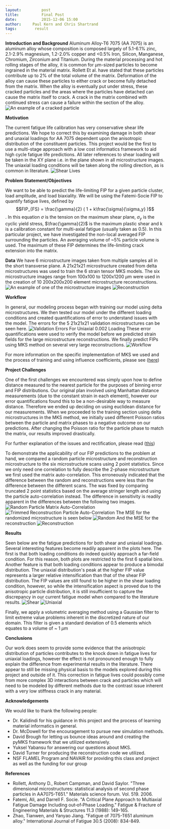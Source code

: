 ```yaml
---
layout:     	post
title:      	Final Post
date:       	2015-12-06 15:00
author:     Paul Kern and Chris Shartrand
tags:        result 
---
```

<!-- Start Writing Below in Markdown -->

**Introduction and Background**
Aluminum Alloy-T6 7075 (AA 7075) is an aluminum alloy whose composition is composed largely of 5.1-6.1% zinc, 2.1-2.9% magnesium, 1.2-2.0% copper and <0.5% Iron, Silicon, Manganese, Chromium, Zirconium and Titanium. During the material processing and hot rolling stages of the alloy, it is common for μm-sized particles to become ingrained in the material matrix. Rollett Et al. have stated that these particles contribute up to 2% of the total volume of the matrix. Deformation of the alloy can cause these particles to either crack or become fully detached from the matrix. When the alloy is eventually put under stress, these cracked particles and the areas where the particles have detached can cause the matrix itself to crack. A crack in the matrix combined with continued stress can cause a failure within the section of the alloy.
![An example of a cracked particle](/MIC-AL7075-PARTICLES/img/crackedParticle.png)

**Motivation**

The current fatigue life calibration has very conservative shear life predictions. We hope to correct this by examining damage in both shear and unaxial loadings for AA 7075 dependent upon the anisotropic distribution of the constituent particles. This project would be the first to use a multi-stage approach with a low cost informatics framework to aid high cycle fatigue life predictions. All later references to shear loading will be taken in the XY plane i.e. in the plane shown in all microstructure images. The uniaxial loading conditions will be taken along the rolling direction, as is common in literature.
![Shear Lives](/MIC-AL7075-PARTICLES/img/shear_lives.png)

**Problem Statement/Objectives**

We want to be able to predict the life-limiting FIP for a given particle cluster, load amplitude, and load biaxiality. We will be using the Fatemi-Socie FIP to quantify fatigue lives, defined by $$FIP_{FS} = \frac{\gamma}{2} ( 1 + k\frac{\sigma}{\sigma_y} )$$. In this equation $\sigma$ is the tension on the maximum shear plane, $\sigma_y$ is the cyclic yield stress, $\frac{\gamma}{2}$ is the maximum plastic shear and k is a calibration constant for multi-axial fatigue (usually taken as 0.5). In this particular project, we have investigated the non-local averaged FIP surrounding the particles. An averaging volume of ~5% particle volume is used. The maximum of these FIP determines the life-limiting crack extension into the matrix.

**Data**
We have 6 microstructure images taken from multiple samples all in the short transverse plane. A 21x21x21 microstructure created from delta microstructures was used to train the 6 strain tensor MKS models. The six microstructure images range from 100x100 to 1200x1200 $\mu$m were used in the creation of 10 200x200x200 element microstructure reconstructions.
![An example of one of the microstructure images](/MIC-AL7075-PARTICLES/img/Presentation_Images/refined-4.png)
![Reconstruction](/MIC-AL7075-PARTICLES/img/3D_reconstruction_2.png)

**Workflow**

In general, our modeling process began with training our model using delta microstructures. We then tested our model under the different loading conditions and created quantifications of error to understand issues with the model. The errors for the 5 21x21x21 validation microstructures can be seen here.
![Validation Errors For Uniaxial 0.002 Loading](/MIC-AL7075-PARTICLES/img/Presentation_Images/MKS_errors.png)
 These error quantifications were used to verify the model before we predicted strain fields for the large microstructure reconstructions. We finally predict FIPs using MKS method on several very large reconstructions.
![Workflow](/MIC-AL7075-PARTICLES/img/workflow.png)

For more information on the specific implementation of MKS we used and the process of training and using influence coefficients, please see ([here][pymks]) 

**Project Challenges**

One of the first challenges we encountered was simply upon how to define distance measured to the nearest particle for the purposes of binning error and FIP distributions. Our original plan involved using Manhattan distance measurements (due to the constant strain in each element), however our error quantifications found this to be a non-desirable way to measure distance. Therefore we ended up deciding on using euclidean distance for our measurements.
When we proceeded to the training section using delta microstructures in the MKS method, we initially used different Poisson ratios between the particle and matrix phases to a negative outcome on our predictions. After changing the Poisson ratio for the particle phase to match the matrix, our results improved drastically.

For further explanation of the issues and rectification, please read ([this][post1])

To demonstrate the applicability of our FIP predictions to the problem at hand, we compared a random particle microstructure and reconstruction microstructure to the six microstructure scans using 2 point statistics.
Since we only need one correlation to fully describe the 2-phase microstructure we first used the matrix auto-correlation. This erroneously indicated that the difference between the random and reconstructions were less than the difference between the different scans.
The was fixed by comparing truncated 2 point statistics based on the average stringer length and using the particle auto-correlation instead.
The difference in sensitivity is readily apparent in the differences between the following two images.
![Random Particle Matrix Auto-Correlation](/MIC-AL7075-PARTICLES/img/random_matrix_auto.png)
![Trimmed Reconstruction Particle Auto-Correlation](/MIC-AL7075-PARTICLES/img/recon_particles_autoTrimExample.png)
The MSE for the randomized microstructure is seen below
![Random](/MIC-AL7075-PARTICLES/img/MSE_random_stringer.png)
And the MSE for the reconstruction
![Reconstruction](/MIC-AL7075-PARTICLES/img//MSE_recon_stringer.png)

**Results**

Seen below are the fatigue predictions for both shear and uniaxial loadings. 
Several interesting features become readily apparent in the plots here. The first is that both loading conditions do indeed quickly approach a far-field condition. For this reason, both plots are restricted to the first 6 spatial bins. Another feature is that both loading conditions appear to produce a bimodal distribution. The uniaxial distribution's peak at the higher FIP value represents a larger relative intensification than that of the shear FIP distribution. The FIP values are still found to be higher in the shear loading condition, however, so while the intensification aspect is proved due to the anisotropic particle distribution, it is still insufficient to capture the discrepancy in our current fatigue model when compared to the literature results.
![Shear](/MIC-AL7075-PARTICLES/img/shear.png)
![Uniaxial](/MIC-AL7075-PARTICLES/img/uni.png)

Finally, we apply a volumetric averaging method using a Gaussian filter to limit extreme value problems inherent in the discretized nature of our domain. This filter is given a standard deviation of 0.5 elements which equates to a volume of ~ 1 $\mu$m

**Conclusions**

Our work does seem to provide some evidence that the anisotropic distribution of particles contributes to the knock down in fatigue lives for uniaxial loadings, however the effect is not pronounced enough to fully explain the difference from experimental results in the literature.
There appear to still be missing physical basis to the models explored during this project and outside of it. This correction in fatigue lives could possibly come from more complex 3D interactions between crack and particles which will need to be modeled by different methods due to the contrast issue inherent with a very low stiffness crack in any material.

**Acknowledgements**

We would like to thank the following people:

* Dr. Kalidindi for his guidance in this project and the process of learning material informatics in general.
* Dr. McDowell for the encouragement to pursue new simulation methods.
* David Brough for letting us bounce ideas around and creating the pyMKS framework that we utilized extensively.
* Yuksel Yabansu for answering our questions about MKS.
* David Turner for producing the reconstruction code we utilized.
* NSF FLAMEL Program and NAVAIR for providing this class and project as well as the funding for our group

**References**
* Rollett, Anthony D., Robert Campman, and David Saylor. "Three dimensional microstructures: statistical analysis of second phase particles in AA7075-T651." Materials science forum. Vol. 519. 2006.
* Fatemi, Ali, and Darrell F. Socie. "A Critical Plane Approach to Multiaxial Fatigue Damage Including out‐of‐Phase Loading." Fatigue & Fracture of Engineering Materials & Structures 11.3 (1988): 149-165.
* Zhao, Tianwen, and Yanyao Jiang. "Fatigue of 7075-T651 aluminum alloy." International Journal of Fatigue 30.5 (2008): 834-849.




[post1]: http://materials-informatics-class-fall2015.github.io/MIC-AL7075-PARTICLES/2015/10/31/PoissonRatio/
[pymks]: http://materialsinnovation.github.io/pymks/rst/elasticity_3D.html


